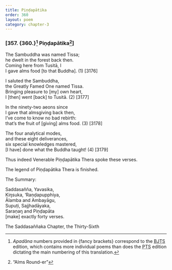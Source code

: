 ```yaml
---
title: Piṇḍapātika
order: 360
layout: poem
category: chapter-3
---
```


### \[357. {360.}[^1] Piṇḍapātika[^2]\]

The Sambuddha was named Tissa;  
he dwelt in the forest back then.  
Coming here from Tusitā, I  
I gave alms food \[to that Buddha\]. (1) \[3176\]

I saluted the Sambuddha,  
the Greatly Famed One named Tissa.  
Bringing pleasure to \[my\] own heart,  
I \[then\] went \[back\] to Tusitā. (2) \[3177\]

In the ninety-two aeons since  
I gave that almsgiving back then,  
I’ve come to know no bad rebirth:  
that’s the fruit of \[giving\] alms food. (3) \[3178\]

The four analytical modes,  
and these eight deliverances,  
six special knowledges mastered,  
\[I have\] done what the Buddha taught! (4) \[3179\]

Thus indeed Venerable Piṇḍapātika Thera spoke these verses.

The legend of Piṇḍapātika Thera is finished.

The Summary:

Saddasañña, Yavasika,  
Kiŋsuka, ‘Raṇḍapupphiya,  
Ālamba and Ambayāgu,  
Supuṭi, Sajjhadāyaka,  
Saraṇaŋ and Piṇḍapāta  
\[make\] exactly forty verses.

The Saddasaññaka Chapter, the Thirty-Sixth

[^1]: *Apadāna* numbers provided in {fancy brackets} correspond to the <abbr title="Buddha Jayanthi Tripitaka Series">BJTS</abbr> edition, which contains more individual poems than does the <abbr title="Pali Text Society">PTS</abbr> edition dictating the main numbering of this translation.

[^2]: “Alms Round-er”

